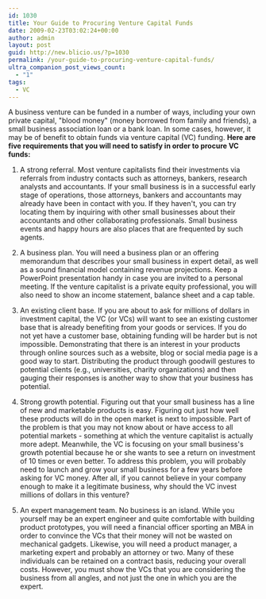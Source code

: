 ```yaml
---
id: 1030
title: Your Guide to Procuring Venture Capital Funds
date: 2009-02-23T03:02:24+00:00
author: admin
layout: post
guid: http://new.blicio.us/?p=1030
permalink: /your-guide-to-procuring-venture-capital-funds/
ultra_companion_post_views_count:
  - "1"
tags:
  - VC
---
```

A business venture can be funded in a number of ways, including your own private capital, "blood money" (money borrowed from family and friends), a small business association loan or a bank loan. In some cases, however, it may be of benefit to obtain funds via venture capital (VC) funding. **Here are five requirements that you will need to satisfy in order to procure VC funds:**

1. A strong referral. Most venture capitalists find their investments via referrals from industry contacts such as attorneys, bankers, research analysts and accountants. If your small business is in a successful early stage of operations, those attorneys, bankers and accountants may already have been in contact with you. If they haven't, you can try locating them by inquiring with other small businesses about their accountants and other collaborating professionals. Small business events and happy hours are also places that are frequented by such agents.

2. A business plan. You will need a business plan or an offering memorandum that describes your small business in expert detail, as well as a sound financial model containing revenue projections. Keep a PowerPoint presentation handy in case you are invited to a personal meeting. If the venture capitalist is a private equity professional, you will also need to show an income statement, balance sheet and a cap table.

3. An existing client base. If you are about to ask for millions of dollars in investment capital, the VC (or VCs) will want to see an existing customer base that is already benefiting from your goods or services. If you do not yet have a customer base, obtaining funding will be harder but is not impossible. Demonstrating that there is an interest in your products through online sources such as a website, blog or social media page is a good way to start. Distributing the product through goodwill gestures to potential clients (e.g., universities, charity organizations) and then gauging their responses is another way to show that your business has potential.

4. Strong growth potential. Figuring out that your small business has a line of new and marketable products is easy. Figuring out just how well these products will do in the open market is next to impossible. Part of the problem is that you may not know about or have access to all potential markets - something at which the venture capitalist is actually more adept. Meanwhile, the VC is focusing on your small business's growth potential because he or she wants to see a return on investment of 10 times or even better. To address this problem, you will probably need to launch and grow your small business for a few years before asking for VC money. After all, if you cannot believe in your company enough to make it a legitimate business, why should the VC invest millions of dollars in this venture?

5. An expert management team. No business is an island. While you yourself may be an expert engineer and quite comfortable with building product prototypes, you will need a financial officer sporting an MBA in order to convince the VCs that their money will not be wasted on mechanical gadgets. Likewise, you will need a product manager, a marketing expert and probably an attorney or two. Many of these individuals can be retained on a contract basis, reducing your overall costs. However, you must show the VCs that you are considering the business from all angles, and not just the one in which you are the expert.